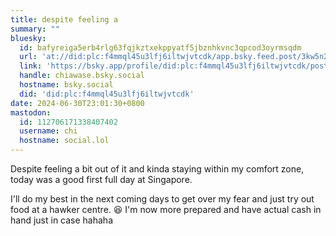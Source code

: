 ```yaml
---
title: despite feeling a
summary: ""
bluesky:
  id: bafyreiga5erb4rlg63fqjkztxekppyatf5jbznhkvnc3qpcod3oyrmsqdm
  url: 'at://did:plc:f4mmql45u3lfj6iltwjvtcdk/app.bsky.feed.post/3kw5n2vdh6c2g'
  link: 'https://bsky.app/profile/did:plc:f4mmql45u3lfj6iltwjvtcdk/post/3kw5n2vdh6c2g'
  handle: chiawase.bsky.social
  hostname: bsky.social
  did: 'did:plc:f4mmql45u3lfj6iltwjvtcdk'
date: 2024-06-30T23:01:30+0800
mastodon:
  id: 112706171338407402
  username: chi
  hostname: social.lol
---
```


Despite feeling a bit out of it and kinda staying within my comfort zone, today was a good first full day at Singapore. 

I'll do my best in the next coming days to get over my fear and just try out food at a hawker centre. 😆
I'm now more prepared and have actual cash in hand just in case hahaha
